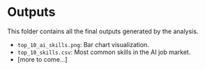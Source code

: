 # Outputs

This folder contains all the final outputs generated by the analysis.

- `top_10_ai_skills.png`: Bar chart visualization.
- `top_10_skills.csv`: Most common skills in the AI job market.
- [more to come...]
